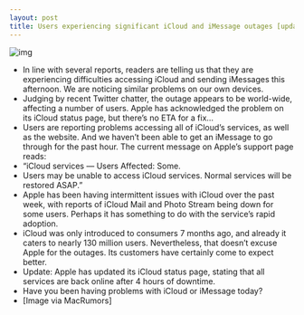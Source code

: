 ```yaml
---
layout: post
title: Users experiencing significant iCloud and iMessage outages [updated]
---
```

![img](http://media.idownloadblog.com/wp-content/uploads/2012/06/icloud-down.jpg)
* In line with several reports, readers are telling us that they are experiencing difficulties accessing iCloud and sending iMessages this afternoon. We are noticing similar problems on our own devices.
* Judging by recent Twitter chatter, the outage appears to be world-wide, affecting a number of users. Apple has acknowledged the problem on its iCloud status page, but there’s no ETA for a fix…
* Users are reporting problems accessing all of iCloud’s services, as well as the website. And we haven’t been able to get an iMessage to go through for the past hour. The current message on Apple’s support page reads:
* “iCloud services — Users Affected: Some.
* Users may be unable to access iCloud services. Normal services will be restored ASAP.”
* Apple has been having intermittent issues with iCloud over the past week, with reports of iCloud Mail and Photo Stream being down for some users. Perhaps it has something to do with the service’s rapid adoption.
* iCloud was only introduced to consumers 7 months ago, and already it caters to nearly 130 million users. Nevertheless, that doesn’t excuse Apple for the outages. Its customers have certainly come to expect better.
* Update: Apple has updated its iCloud status page, stating that all services are back online after 4 hours of downtime.
* Have you been having problems with iCloud or iMessage today?
* [Image via MacRumors]

